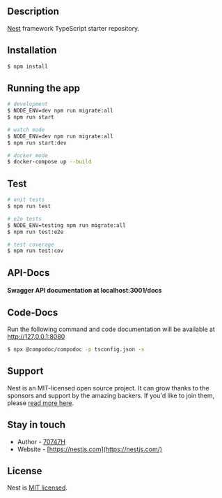 ## Description

[Nest](https://github.com/nestjs/nest) framework TypeScript starter repository.

## Installation

```bash
$ npm install
```

## Running the app

```bash
# development
$ NODE_ENV=dev npm run migrate:all 
$ npm run start

# watch mode
$ NODE_ENV=dev npm run migrate:all 
$ npm run start:dev

# docker mode
$ docker-compose up --build

```

## Test

```bash
# unit tests
$ npm run test

# e2e tests
$ NODE_ENV=testing npm run migrate:all 
$ npm run test:e2e

# test coverage
$ npm run test:cov
```

## API-Docs
#### Swagger API documentation at localhost:3001/docs

## Code-Docs
Run the following command and code documentation will be available at http://127.0.0.1:8080
```bash
$ npx @compodoc/compodoc -p tsconfig.json -s  
```

## Support

Nest is an MIT-licensed open source project. It can grow thanks to the sponsors and support by the amazing backers. If you'd like to join them, please [read more here](https://docs.nestjs.com/support).

## Stay in touch

- Author - [70747H](https://github.com/70747H)
- Website - [https://nestjs.com](https://nestjs.com/)

## License

Nest is [MIT licensed](LICENSE).

